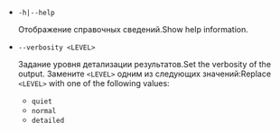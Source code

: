 * `-h|--help`

  <span data-ttu-id="24977-101">Отображение справочных сведений.</span><span class="sxs-lookup"><span data-stu-id="24977-101">Show help information.</span></span>

* `--verbosity <LEVEL>`

  <span data-ttu-id="24977-102">Задание уровня детализации результатов.</span><span class="sxs-lookup"><span data-stu-id="24977-102">Set the verbosity of the output.</span></span> <span data-ttu-id="24977-103">Замените `<LEVEL>` одним из следующих значений:</span><span class="sxs-lookup"><span data-stu-id="24977-103">Replace `<LEVEL>` with one of the following values:</span></span>
  
  * `quiet`
  * `normal`
  * `detailed`